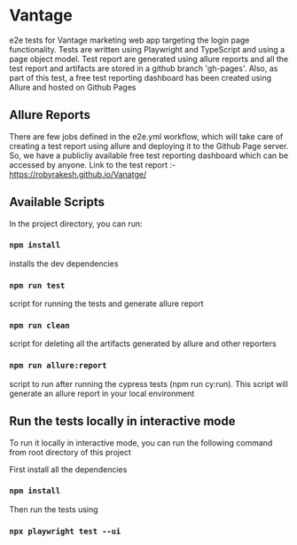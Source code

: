 
# Vantage 

e2e tests for Vantage marketing web app targeting the login page functionality. Tests are written using Playwright and TypeScript and using a page object model. Test report are generated using allure reports and all the test report and artifacts are stored in a github branch 'gh-pages'. Also, as part of this test, a free test reporting dashboard has been created using Allure and hosted on Github Pages

## Allure Reports

There are few jobs defined in the e2e.yml workflow, which will take care of creating a test report using allure and deploying it to the Github Page server. So, we have a publicliy available free test reporting dashboard which can be accessed by anyone. Link to the test report :- https://robyrakesh.github.io/Vanatge/


## Available Scripts

In the project directory, you can run:

### `npm install`

installs the dev dependencies

### `npm run test`

script for running the tests and generate allure report

### `npm run clean`

script for deleting all the artifacts generated by allure and other reporters

### `npm run allure:report`

script to run after running the cypress tests (npm run cy:run). This script will generate an allure report in your local environment



## Run the tests locally in interactive mode

To run it locally in interactive mode, you can run the following command from root directory of this project

First install all the dependencies 
### `npm install` 
Then run the tests using 
### `npx playwright test --ui`

